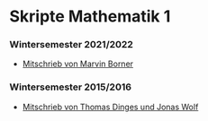 # Skripte Mathematik 1

### Wintersemester 2021/2022

- [Mitschrieb von Marvin Borner](https://github.com/marvinborner/LectureNotes/tree/main/notes/mathe1)

### Wintersemester 2015/2016

- [Mitschrieb von Thomas Dinges und Jonas Wolf](https://github.com/JW301/DingesWolf-Mathe1-Dorn-WS1516)
